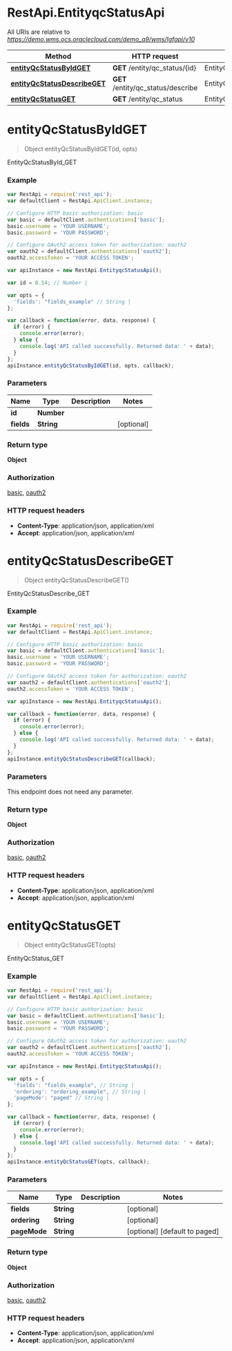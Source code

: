 # RestApi.EntityqcStatusApi

All URIs are relative to *https://demo.wms.ocs.oraclecloud.com/demo_a9/wms/lgfapi/v10*

Method | HTTP request | Description
------------- | ------------- | -------------
[**entityQcStatusByIdGET**](EntityqcStatusApi.md#entityQcStatusByIdGET) | **GET** /entity/qc_status/{id} | EntityQcStatusById_GET
[**entityQcStatusDescribeGET**](EntityqcStatusApi.md#entityQcStatusDescribeGET) | **GET** /entity/qc_status/describe | EntityQcStatusDescribe_GET
[**entityQcStatusGET**](EntityqcStatusApi.md#entityQcStatusGET) | **GET** /entity/qc_status | EntityQcStatus_GET


<a name="entityQcStatusByIdGET"></a>
# **entityQcStatusByIdGET**
> Object entityQcStatusByIdGET(id, opts)

EntityQcStatusById_GET



### Example
```javascript
var RestApi = require('rest_api');
var defaultClient = RestApi.ApiClient.instance;

// Configure HTTP basic authorization: basic
var basic = defaultClient.authentications['basic'];
basic.username = 'YOUR USERNAME';
basic.password = 'YOUR PASSWORD';

// Configure OAuth2 access token for authorization: oauth2
var oauth2 = defaultClient.authentications['oauth2'];
oauth2.accessToken = 'YOUR ACCESS TOKEN';

var apiInstance = new RestApi.EntityqcStatusApi();

var id = 8.14; // Number | 

var opts = { 
  'fields': "fields_example" // String | 
};

var callback = function(error, data, response) {
  if (error) {
    console.error(error);
  } else {
    console.log('API called successfully. Returned data: ' + data);
  }
};
apiInstance.entityQcStatusByIdGET(id, opts, callback);
```

### Parameters

Name | Type | Description  | Notes
------------- | ------------- | ------------- | -------------
 **id** | **Number**|  | 
 **fields** | **String**|  | [optional] 

### Return type

**Object**

### Authorization

[basic](../README.md#basic), [oauth2](../README.md#oauth2)

### HTTP request headers

 - **Content-Type**: application/json, application/xml
 - **Accept**: application/json, application/xml

<a name="entityQcStatusDescribeGET"></a>
# **entityQcStatusDescribeGET**
> Object entityQcStatusDescribeGET()

EntityQcStatusDescribe_GET



### Example
```javascript
var RestApi = require('rest_api');
var defaultClient = RestApi.ApiClient.instance;

// Configure HTTP basic authorization: basic
var basic = defaultClient.authentications['basic'];
basic.username = 'YOUR USERNAME';
basic.password = 'YOUR PASSWORD';

// Configure OAuth2 access token for authorization: oauth2
var oauth2 = defaultClient.authentications['oauth2'];
oauth2.accessToken = 'YOUR ACCESS TOKEN';

var apiInstance = new RestApi.EntityqcStatusApi();

var callback = function(error, data, response) {
  if (error) {
    console.error(error);
  } else {
    console.log('API called successfully. Returned data: ' + data);
  }
};
apiInstance.entityQcStatusDescribeGET(callback);
```

### Parameters
This endpoint does not need any parameter.

### Return type

**Object**

### Authorization

[basic](../README.md#basic), [oauth2](../README.md#oauth2)

### HTTP request headers

 - **Content-Type**: application/json, application/xml
 - **Accept**: application/json, application/xml

<a name="entityQcStatusGET"></a>
# **entityQcStatusGET**
> Object entityQcStatusGET(opts)

EntityQcStatus_GET



### Example
```javascript
var RestApi = require('rest_api');
var defaultClient = RestApi.ApiClient.instance;

// Configure HTTP basic authorization: basic
var basic = defaultClient.authentications['basic'];
basic.username = 'YOUR USERNAME';
basic.password = 'YOUR PASSWORD';

// Configure OAuth2 access token for authorization: oauth2
var oauth2 = defaultClient.authentications['oauth2'];
oauth2.accessToken = 'YOUR ACCESS TOKEN';

var apiInstance = new RestApi.EntityqcStatusApi();

var opts = { 
  'fields': "fields_example", // String | 
  'ordering': "ordering_example", // String | 
  'pageMode': "paged" // String | 
};

var callback = function(error, data, response) {
  if (error) {
    console.error(error);
  } else {
    console.log('API called successfully. Returned data: ' + data);
  }
};
apiInstance.entityQcStatusGET(opts, callback);
```

### Parameters

Name | Type | Description  | Notes
------------- | ------------- | ------------- | -------------
 **fields** | **String**|  | [optional] 
 **ordering** | **String**|  | [optional] 
 **pageMode** | **String**|  | [optional] [default to paged]

### Return type

**Object**

### Authorization

[basic](../README.md#basic), [oauth2](../README.md#oauth2)

### HTTP request headers

 - **Content-Type**: application/json, application/xml
 - **Accept**: application/json, application/xml

